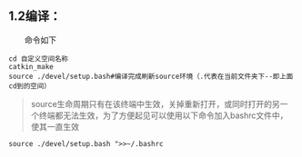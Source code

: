 ## 1.2编译：    
&emsp;&emsp;命令如下

    cd 自定义空间名称
    catkin_make
    source ./devel/setup.bash#编译完成刷新source环境（.代表在当前文件夹下--即上面cd到的空间）


>source生命周期只有在该终端中生效，关掉重新打开，或同时打开的另一个终端都无法生效，为了方便起见可以使用以下命令加入bashrc文件中，使其一直生效

    source ./devel/setup.bash ">>~/.bashrc 